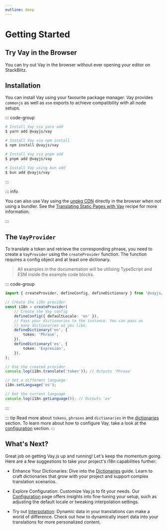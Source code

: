 ```yaml
---
outline: deep
---
```


<!-- @format -->

# Getting Started

## Try Vay in the Browser

You can try out Vay in the browser without ever opening your editor on StackBlitz.

## Installation

You can install Vay using your favourite package manager. Vay provides `commonjs` as well as `esm` exports to achieve compatibility with all node setups.

::: code-group

```sh [yarn]
# Install Vay via yarn add
$ yarn add @vayjs/vay
```

```sh [npm]
# Install Vay via npm install
$ npm install @vayjs/vay
```

```sh [pnpm]
# Install Vay via pnpm add
$ pnpm add @vayjs/vay
```

```sh [bun ]
# Install Vay using bun add
$ bun add @vayjs/vay
```

:::

::: info

You can also use Vay using the [unpkg CDN](https://unpkg.com) directly in the browser when not using a bundler. See the [Translating Static Pages with Vay](../recipes/translating-static-pages.md) recipe for more information.

:::

## The `VayProvider`

To translate a token and retrieve the corresponding phrase, you need to create a `VayProvider` using the `createProvider` function. The function requires a config object and at least one dictionary.

> All examples in the documentation will be utilising TypeScript and ESM inside the example code blocks.

::: code-group

```ts [src/i18n.provider.ts]
import { createProvider, defineConfig, defineDictionary } from '@vayjs/vay';

// Create the i18n provider
const i18n = createProvider(
    // Create the Vay config
    defineConfig({ defaultLocale: 'en' }),
    // Pass your dictionaries to the instance. You can pass as
    // many dictionaries as you like.
    defineDictionary('en', {
        token: 'Phrase',
    }),
    defineDictionary('es', {
        token: 'Expresión',
    }),
);

// Use the created provider
console.log(i18n.translate('token')); // Outputs 'Phrase'

// Set a different language
i18n.setLanguage('es');

// Get the current language
console.log(i18n.getLanguage()); // Outputs 'es'
```

:::

::: tip
Read more about `tokens`, `phrases` and `dictionaries` in the [dictionaries](./04.dictionaries.md) section. To learn more about how to configure Vay, take a look at the [configuration](./03.configuration.md) section.
:::

## What's Next?

Great job on getting Vay.js up and running! Let's keep the momentum going. Here are a few suggestions to take your project's i18n capabilities further:

-   Enhance Your Dictionaries: Dive into the [Dictionaries](./04.dictionaries.md) guide. Learn to craft dictionaries that grow with your project and support complex translation scenarios.

-   Explore Configuration: Customize Vay.js to fit your needs. Our [Configuration](./03.configuration.md) page offers insights into fine-tuning your setup, such as adjusting the default locale or tweaking interpolation settings.

-   Try out [Interpolation](./06.interpolation.md): Dynamic data in your translations can make a world of difference. Check out how to dynamically insert data into your translations for more personalized content.
